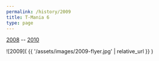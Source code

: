 ```yaml
---
permalink: /history/2009
title: T-Mania 6
type: page
---
```


[2008](/history/2008) -- [2010](/history/2010)

![2009]( {{ '/assets/images/2009-flyer.jpg' | relative_url }} )

